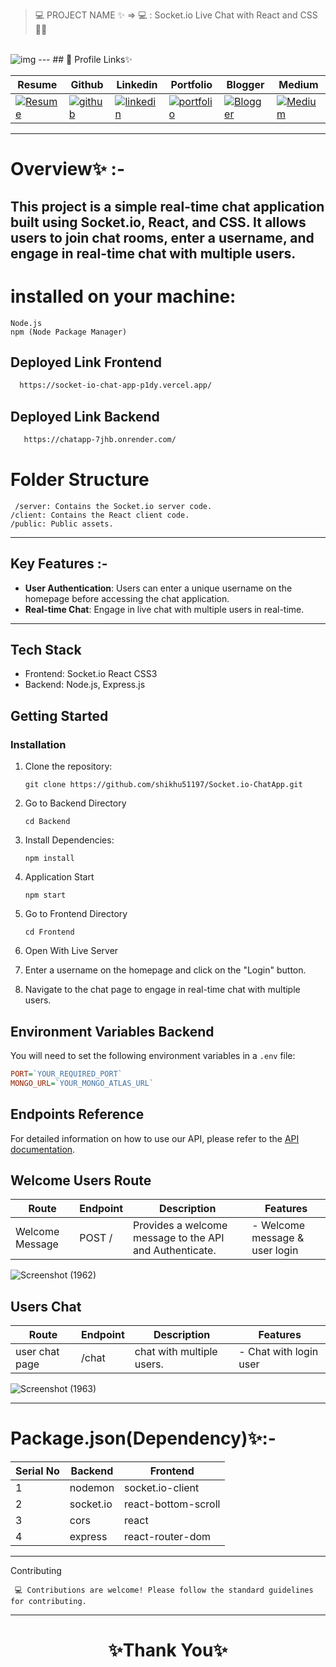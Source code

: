 > 💻 PROJECT NAME ✨ => 💻  :  Socket.io Live Chat with React and CSS 🧑‍🏫
<br>
<img src ="https://assessment.upscreen.ai/images/screeningcompleted.png" alt=img />
---
## 🔗 Profile Links✨


| Resume | Github                                                                                                                                   | Linkedin                                                                                                                                                            | Portfolio                                                                                                                                    | Blogger                                                                                                                                                           | Medium                                                                                                                                    |
| ------------- | ---------------------------------------------------------------------------------------------------------------------------------------- | ------------------------------------------------------------------------------------------------------------------------------------------------------------------- | -------------------------------------------------------------------------------------------------------------------------------------------- | -------------------------------------------------------------------------------------------------------------------------------------------- | -------------------------------------------------------------------------------------------------------------------------------------------- |
| [![Resume](https://img.shields.io/badge/my_Resume-E75480?style=for-the-badge&logo=ko-fi&logoColor=white)](https://drive.google.com/file/d/1YE62u2ChjmlR-EKeqZ75UvFMg_KcY86T/view?usp=sharing) | [![github](https://img.shields.io/badge/github-1DA1F2?style=for-the-badge&logo=github&logoColor=white)](https://github.com/shikhu51197/)| [![linkedin](https://img.shields.io/badge/linkedin-0A66C2?style=for-the-badge&logo=linkedin&logoColor=white)](https://www.linkedin.com/in/shikha-gupta-12a2b5199) |[![portfolio](https://img.shields.io/badge/my_portfolio-18A303?style=for-the-badge&logo=ionic&logoColor=white)](https://shikhu51197.github.io/) |[![Blogger](https://img.shields.io/badge/Blogger-FE5A1D?style=for-the-badge&logo=Blogger&logoColor=white)](https://wwwartificial-intelligence.blogspot.com/) |[![Medium](https://img.shields.io/badge/Medium-000?style=for-the-badge&logo=Medium&logoColor=white)](https://medium.com/@sg780060) |  

---
# Overview✨ :-

This project is a simple real-time chat application built using Socket.io, React, and CSS. It allows users to join chat rooms, enter a username, and engage in real-time chat with multiple users.
---

# installed on your machine:

    Node.js
    npm (Node Package Manager)

## Deployed Link Frontend

```bash
  https://socket-io-chat-app-p1dy.vercel.app/
```

## Deployed Link Backend

```bash
   https://chatapp-7jhb.onrender.com/
```
# Folder Structure

     /server: Contains the Socket.io server code.
    /client: Contains the React client code.
    /public: Public assets.
    
---

## Key Features :-

- **User Authentication**: Users can enter a unique username on the homepage before accessing the chat application.
- **Real-time Chat**: Engage in live chat with multiple users in real-time.

---

## Tech Stack

- Frontend: Socket.io React CSS3
- Backend: Node.js, Express.js


## Getting Started

### Installation

1. Clone the repository:

   ```
   git clone https://github.com/shikhu51197/Socket.io-ChatApp.git
   ```
   
2. Go to Backend Directory
   ```
   cd Backend
   ```

3. Install Dependencies:
   ```
   npm install 
   ```

4. Application Start
   ```
   npm start
   ```

5. Go to Frontend Directory
   ```
   cd Frontend
   ```

6. Open With Live Server
7. Enter a username on the homepage and click on the "Login" button.
8. Navigate to the chat page to engage in real-time chat with multiple users.

## Environment Variables Backend

You will need to set the following environment variables in a `.env` file:

```ini
PORT=`YOUR_REQUIRED_PORT`
MONGO_URL=`YOUR_MONGO_ATLAS_URL`

```


## Endpoints Reference

For detailed information on how to use our API, please refer to the [API documentation](Backend/docs/ApiDocs.md).


## Welcome Users Route

| Route           | Endpoint | Description                            | Features          |
| --------------- | -------- | -------------------------------------- | ----------------- |
| Welcome Message | POST /    | Provides a welcome message to the API and Authenticate. | - Welcome message & user login  |



![Screenshot (1962)](https://github.com/shikhu51197/Socket.io-ChatApp/assets/107506646/6cadc0e7-0065-4c6b-ba7e-c0ecf3a1e6c8)

## Users Chat


| Route           | Endpoint                       | Description                                                 | Features                               |
| --------------- | ------------------------------ | ----------------------------------------------------------- | -------------------------------------- |
| user chat page     |  /chat               |  chat with multiple users.                                          | - Chat with login user        |


![Screenshot (1963)](https://github.com/shikhu51197/Socket.io-ChatApp/assets/107506646/b3cfe2d5-fbd2-4259-8349-29e1825c2184)




--- 


# Package.json(Dependency)✨:-

 | Serial No  | Backend  |  Frontend     |
| ----------- | ---------|-------------- |
| 1 | nodemon  | socket.io-client|
| 2 | socket.io  | react-bottom-scroll |
| 3 | cors  | react |
| 4 | express | react-router-dom |

---
    
Contributing

     💻 Contributions are welcome! Please follow the standard guidelines for contributing.
---


<h1 align="center">✨Thank You✨</h1>

 

